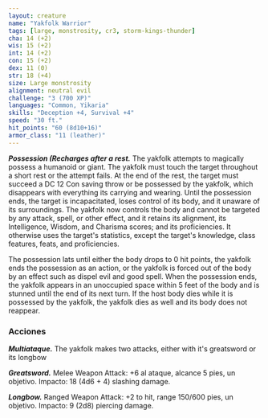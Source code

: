 ```yaml
---
layout: creature
name: "Yakfolk Warrior"
tags: [large, monstrosity, cr3, storm-kings-thunder]
cha: 14 (+2)
wis: 15 (+2)
int: 14 (+2)
con: 15 (+2)
dex: 11 (0)
str: 18 (+4)
size: Large monstrosity
alignment: neutral evil
challenge: "3 (700 XP)"
languages: "Common, Yikaria"
skills: "Deception +4, Survival +4"
speed: "30 ft."
hit_points: "60 (8d10+16)"
armor_class: "11 (leather)"
---
```


***Possession (Recharges after a rest.*** The yakfolk attempts to magically possess a humanoid or giant. The yakfolk must touch the target throughout a short rest or the attempt fails. At the end of the rest, the target must succeed a DC 12 Con saving throw or be possessed by the yakfolk, which disappears with everything its carrying and wearing. Until the possession ends, the target is incapacitated, loses control of its body, and it unaware of its surroundings. The yakfolk now controls the body and cannot be targeted by any attack, spell, or other effect, and it retains its alignment, its Intelligence, Wisdom, and Charisma scores; and its proficiencies. It otherwise uses the target's statistics, except the target's knowledge, class features, feats, and proficiencies.

The possession lats until either the body drops to 0 hit points, the yakfolk ends the possession as an action, or the yakfolk is forced out of the body by an effect such as dispel evil and good spell. When the possession ends, the yakfolk appears in an unoccupied space within 5 feet of the body and is stunned until the end of its next turn. If the host body dies while it is possessed by the yakfolk, the yakfolk dies as well and its body does not reappear.

### Acciones

***Multiataque.*** The yakfolk makes two attacks, either with it's greatsword or its longbow

***Greatsword.*** Melee Weapon Attack: +6 al ataque, alcance 5 pies, un objetivo. Impacto: 18 (4d6 + 4) slashing damage.

***Longbow.*** Ranged Weapon Attack: +2 to hit, range 150/600 pies, un objetivo. Impacto: 9 (2d8) piercing damage.
